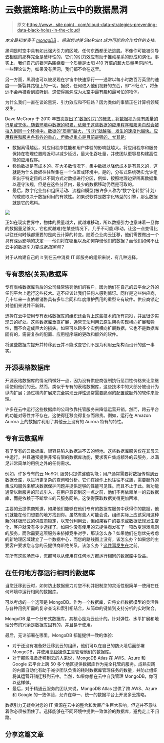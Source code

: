 # 云数据策略:防止云中的数据黑洞

> 原文:[https://www . site point . com/cloud-data-strategies-preventing-data-black-holes-in-the-cloud/](https://www.sitepoint.com/cloud-data-strategies-preventing-data-black-holes-in-the-cloud/)

*本文最初发表于 [mongoDB](https://www.mongodb.com/blog/post/cloud-data-strategies-preventing-data-black-holes-in-the-cloud?utm_medium=sp-synd&utm_source=sitepoint) 。感谢您对使 SitePoint 成为可能的合作伙伴的支持。*

黑洞是时空中具有如此强大引力的区域，任何东西都无法逃脱。不像你可能被引导去相信的那样完全是破坏性的，它们的引力效应有助于推动星系的形成和演化。事实上，我们自己的银河系围绕着一个质量是太阳 410 万倍的超大质量黑洞运行。一些理论认为，如果没有黑洞，我们都不会在这里。

另一方面，黑洞也可以被发现在宇宙中快速穿行——通常以每小时数百万英里的速度——撕裂其路径上的一切。据说，任何进入他们视野的东西，即“不归点”，将永远不会再被看到或听到，这使得黑洞成为太空中最有趣和最可怕的物体。

为什么我们一直在谈论黑洞、引力效应和不归路？因为类似的事情正在计算机领域发生。

Dave McCrory 于 2010 年[首次提出了“数据引力”的概念，将数据视为具有质量的行星或天体。随着环境中数据的积累，依赖于这些数据的应用程序和服务自然会被拉入到同一个环境中。数据的“质量”越大，“引力”就越强，发生的速度也越快。应用程序和服务各有各的重心，但数据重心是目前最强的，尤其是:](https://blog.mccrory.me/2010/12/07/data-gravity-in-the-clouds/?utm_medium=sp-synd&utm_source=sitepoint)

*   数据离得越远，对应用程序性能和用户体验的影响就越大。将应用程序和服务保持在物理位置附近可以减少延迟，最大化吞吐量，并使团队更容易构建高性能的应用程序。
*   移动数据是有成本的。在大多数情况下，集中数据以降低成本是有意义的，这就是为什么数据往往聚集在一个位置或环境中。是的，分布式系统确实允许组织出于特定目的以不同方式对数据进行分区，例如，按照地理边界隔离数据集以遵守法规，但是在这些分区内，最少的数据移动仍然是可取的。
*   最后，数字化业务和组织活动、流程和模型(被许多人称为“数字化转型”计划)的成败取决于数据利用的有效性。如果说软件是数字化转型的引擎，那么数据就是它的燃料。

![](../Images/cade9fa6bc68d97017b17504f6e3aa48.png)

正如在现实世界中，物体的质量越大，就越难移动，所以数据引力也意味着一旦你的数据量足够大，它也就越难(在某些情况下，几乎不可能)移动。让这一点变得比以往任何时候都重要的是向云计算的转变。随着企业向云迁移，他们需要做出一个具有深远影响的决定——他们将在哪里以及如何存储他们的数据？而他们如何不让云中的数据引力变成*数据黑洞*？

对于从构建自己的 it 到在云中消费 IT 即服务的组织来说，有几种选择。

## 专有表格(关系)数据库

专有表格数据库背后的公司经常惩罚他们的客户，因为他们在自己的云平台之外的任何平台上运行这些技术。这不应该让我们任何人感到惊讶。同样是这些供应商，几十年来一直依赖销售具有多年合同和年度维护费用的重型专有软件。供应商锁定对他们来说并不新鲜。

选择在云中使用专有表格数据库的组织还会背上这些技术的所有包袱，并且很少实现云的好处。这些数据库垂直扩展，通常无法利用云原生架构实现横向扩展和弹性，而不会造成巨大的损失。如果可以跨多个实例横向扩展数据，它也不是数据库固有的，需要复杂的配置、应用程序端的更改和额外的软件。

将这些数据库提升并转移到云并不能改变它们不是为利用云架构而设计的这一事实。

## 开源表格数据库

开源表格数据库的情况稍微好一点，因为没有供应商强制执行惩罚性价格来让您继续使用他们的云。然而，类似于专有的表格数据库，这些技术中的大部分被设计为纵向扩展；通过横向扩展来完全实现云弹性通常需要脆弱的配置或额外的软件来管理。

许多在云中运行这些数据库的公司依靠托管服务来降低运营开销。然而，跨云平台的功能对等性并不存在，这使得迁移变得复杂而昂贵。例如，运行在 Amazon Aurora 上的数据库利用了其他云上没有的 Aurora 特有的特性。

## 专有云数据库

有了专有的云数据库，很容易陷入数据进不去的境地。这些数据库服务仅在其母云中运行，并且通常提供非常有限的数据库功能，要求客户集成额外的云服务，以满足非常简单的用例之外的任何需求。

例如，许多专有的云 NoSQL 服务只提供键值功能；用户通常需要将数据传输到云数据仓库，以进行更复杂的查询和分析。它们在操作上也往往不成熟，需要额外的集成和服务来解决数据保护问题并提供足够的性能可见性。而且不止于此。新功能通常以新服务的形式引入，在用户意识到这一点之前，他们不再依赖单一的云数据库，而是依赖于不断增长的云服务网络。这使得获取数据变得更加困难。

主要的云提供商知道，如果他们能够在他们专有的数据库服务中获得你的数据，他们就能在他们想要的地方找到你。虽然有些人可能会说，组织实际上应该采用这种新的终极形式的供应商锁定，以充分利用云，但如果客户的要求或数据法规发生变化，客户就没有多少选择了。如果你没有使用的云提供商发布了一项改变游戏规则的服务，而你需要这项服务来挤掉竞争对手，那该怎么办？如果他们在您优先考虑的新地理区域建立了一个数据中心，而您的路线图上没有，该怎么办？如果您的主要客户要求您与您的云提供商断绝关系，该怎么办？[这件事发生在](https://www.cnbc.com/2017/06/21/wal-mart-is-reportedly-telling-its-tech-vendors-to-leave-amazons-cloud.html?utm_medium=sp-synd&utm_source=sitepoint)之前。

在所有这些场景中，您都可以从使用在任何地方都运行相同的数据库中受益。

## 在任何地方都运行相同的数据库

当您迁移到云时，如何防止数据重力对您不利并限制您的灵活性很简单—使用在任何环境中运行相同的数据库。

可以考虑的一个选项是 MongoDB。作为一个数据库，它将文档数据模型的灵活性与各种用例所需的复杂查询和索引相结合，从简单的键值到支持分析的实时聚合。

MongoDB 是一个分布式数据库，其核心是为云设计的。针对弹性、水平扩展和地理分布的冗余是数据库固有的，并且易于使用。

最后，无论部署在哪里，MongoDB 都能提供一致的体验:

*   对于还没有准备好迁移到云的组织，他们可以在自己的防火墙后面部署 MongoDB，并使用[高级操作工具](https://www.mongodb.com/products/ops-manager?utm_medium=sp-synd&utm_source=sitepoint)管理他们的数据库。
*   对于那些准备迁移到云的人来说，MongoDB Atlas 在 AWS、Azure 和 Google 云平台上跨 50 多个地区提供数据库作为完全托管的服务。成熟实践的内置自动化有助于减少团队负责的耗时数据库管理任务的数量，并防止组织将其运营开销迁移到云中。当然，如果你想在云中自我管理 MongoDB，你可以这样做。
*   最后，对于精通云服务的团队来说，MongoDB Atlas 提供了跨 AWS、Azure 和 Google 的一致体验，允许在单一、统一的数据平台上开发多云策略。

数据引力无疑会对您的 IT 资源在云中的整合和发展产生巨大影响。但这并不意味着你必须被困住了。选择能够在不同环境中提供一致体验的数据库，避免走上不归路。

## 分享这篇文章